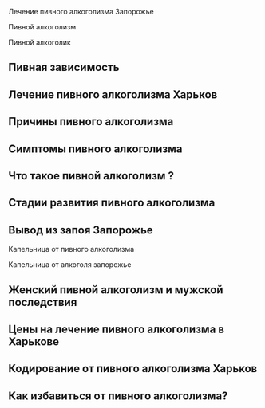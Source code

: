 
Лечение пивного алкоголизма Запорожье

Пивной алкоголизм

Пивной алкоголик

## Пивная зависимость

## Лечение пивного алкоголизма Харьков

## Причины пивного алкоголизма

## Симптомы пивного алкоголизма

## Что такое пивной алкоголизм ?

## Стадии развития пивного алкоголизма

## Вывод из запоя Запорожье

Капельница от пивного алкоголизма

Капельница от алкоголя запорожье

## Женский пивной алкоголизм и мужской последствия

## Цены на лечение пивного алкоголизма в Харькове

## Кодирование от пивного алкоголизма Харьков




## Как избавиться от пивного алкоголизма?
